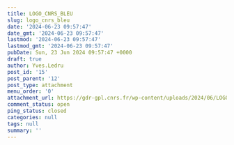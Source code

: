 ```yaml
---
title: LOGO_CNRS_BLEU
slug: logo_cnrs_bleu
date: '2024-06-23 09:57:47'
date_gmt: '2024-06-23 09:57:47'
lastmod: '2024-06-23 09:57:47'
lastmod_gmt: '2024-06-23 09:57:47'
pubDate: Sun, 23 Jun 2024 09:57:47 +0000
draft: true
author: Yves.Ledru
post_id: '15'
post_parent: '12'
post_type: attachment
menu_order: '0'
attachment_url: https://gdr-gpl.cnrs.fr/wp-content/uploads/2024/06/LOGO_CNRS_BLEU.png
comment_status: open
ping_status: closed
categories: null
tags: null
summary: ''
---
```




